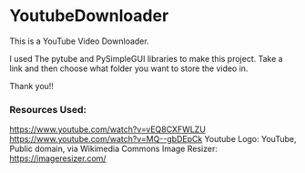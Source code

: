 # YoutubeDownloader

This is a YouTube Video Downloader.

I used The pytube and PySimpleGUI libraries to make this project. Take a link and then choose what folder you want to store the video in.

Thank you!!

### Resources Used:

https://www.youtube.com/watch?v=vEQ8CXFWLZU
https://www.youtube.com/watch?v=MQ--gbDEpCk
Youtube Logo: YouTube, Public domain, via Wikimedia Commons
Image Resizer: https://imageresizer.com/
